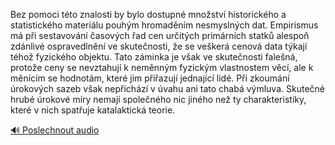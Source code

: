 
Bez pomoci této znalosti by bylo dostupné množství historického a statistického materiálu pouhým hromaděním nesmyslných dat. Empirismus má při sestavování časových řad cen určitých primárních statků alespoň zdánlivé ospravedlnění ve skutečnosti, že se veškerá cenová data týkají téhož fyzického objektu. Tato záminka je však ve skutečnosti falešná, protože ceny se nevztahují k neměnným fyzickým vlastnostem věcí, ale k měnícím se hodnotám, které jim přiřazují jednající lidé. Při zkoumání úrokových sazeb však nepřichází v úvahu ani tato chabá výmluva. Skutečné hrubé úrokové míry nemají společného nic jiného než ty charakteristiky, které v nich spatřuje katalaktická teorie.

[🔊 Poslechnout audio](/data/7-paragraphs/audio/chapter_99/para_004-Bez-pomoci-tto-znalosti-by-bylo-dostupn-mnostv.mp3)
